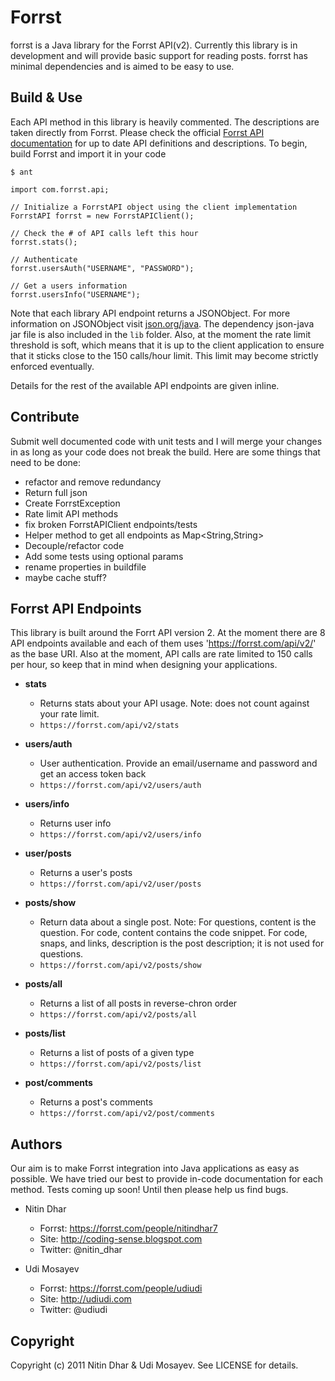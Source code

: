 Forrst
======
forrst is a Java library for the Forrst API(v2). Currently this library is in development and will provide basic support for reading posts. forrst has minimal dependencies and is aimed to be easy to use.

Build & Use
-----------
Each API method in this library is heavily commented. The descriptions are taken directly from Forrst. Please check the official [Forrst API documentation](http://forrst.com/api) for up to date API definitions and descriptions. To begin, build Forrst and import it in your code

    $ ant

    import com.forrst.api;

    // Initialize a ForrstAPI object using the client implementation
    ForrstAPI forrst = new ForrstAPIClient();

    // Check the # of API calls left this hour
    forrst.stats();
    
    // Authenticate
    forrst.usersAuth("USERNAME", "PASSWORD");

    // Get a users information
    forrst.usersInfo("USERNAME");

Note that each library API endpoint returns a JSONObject. For more information on JSONObject visit [json.org/java](http://json.org/java/). The dependency json-java jar file is also included in the `lib` folder.
Also, at the moment the rate limit threshold is soft, which means that it is up to the client application to ensure that it sticks close to the 150 calls/hour limit. This limit may become strictly
enforced eventually.

Details for the rest of the available API endpoints are given inline.  

Contribute
------------
Submit well documented code with unit tests and I will merge your changes in
as long as your code does not break the build. Here are some things that need
to be done:

- refactor and remove redundancy
- Return full json
- Create ForrstException
- Rate limit API methods
- fix broken ForrstAPIClient endpoints/tests
- Helper method to get all endpoints as Map<String,String>
- Decouple/refactor code
- Add some tests using optional params
- rename properties in buildfile
- maybe cache stuff?

Forrst API Endpoints
--------------------
This library is built around the Forrt API version 2. At the moment there are 8 API endpoints available and each of them uses 'https://forrst.com/api/v2/' as the base URI. Also at the moment, API calls are rate limited to 150
calls per hour, so keep that in mind when designing your applications.

- **stats**
  - Returns stats about your API usage. Note: does not count against your rate limit.
  - `https://forrst.com/api/v2/stats`

- **users/auth**
  - User authentication. Provide an email/username and password and get an access token back
  - `https://forrst.com/api/v2/users/auth`

- **users/info**
  - Returns user info
  - `https://forrst.com/api/v2/users/info`

- **user/posts**
  - Returns a user's posts
  - `https://forrst.com/api/v2/user/posts`

- **posts/show**
  - Return data about a single post. Note: For questions, content is the question. For code, content contains the code snippet. For code, snaps, and links, description is the post description; it is not used for questions.
  - `https://forrst.com/api/v2/posts/show`

- **posts/all**
  - Returns a list of all posts in reverse-chron order
  - `https://forrst.com/api/v2/posts/all`

- **posts/list**
  - Returns a list of posts of a given type
  - `https://forrst.com/api/v2/posts/list`

- **post/comments**
  - Returns a post's comments
  - `https://forrst.com/api/v2/post/comments`

Authors
-------

Our aim is to make Forrst integration into Java applications as easy as possible. We have tried our best to provide in-code documentation for each method.
Tests coming up soon! Until then please help us find bugs.

- Nitin Dhar

  - Forrst: https://forrst.com/people/nitindhar7
  - Site: http://coding-sense.blogspot.com
  - Twitter: @nitin_dhar

- Udi Mosayev

  - Forrst: https://forrst.com/people/udiudi
  - Site: http://udiudi.com
  - Twitter: @udiudi

Copyright
---------
Copyright (c) 2011 Nitin Dhar & Udi Mosayev. See LICENSE for details.